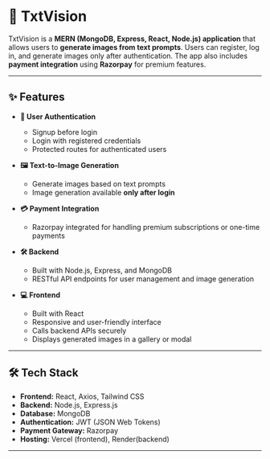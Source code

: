# 🚀 TxtVision

TxtVision is a **MERN (MongoDB, Express, React, Node.js) application** that allows users to **generate images from text prompts**. Users can register, log in, and generate images only after authentication. The app also includes **payment integration** using **Razorpay** for premium features.

---

## ✨ Features

- **👤 User Authentication**
  - Signup before login
  - Login with registered credentials
  - Protected routes for authenticated users

- **🖼️ Text-to-Image Generation**
  - Generate images based on text prompts
  - Image generation available **only after login**

- **💳 Payment Integration**
  - Razorpay integrated for handling premium subscriptions or one-time payments

- **🛠️ Backend**
  - Built with Node.js, Express, and MongoDB
  - RESTful API endpoints for user management and image generation

- **💻 Frontend**
  - Built with React
  - Responsive and user-friendly interface
  - Calls backend APIs securely
  - Displays generated images in a gallery or modal

---

## 🛠️ Tech Stack

- **Frontend:** React, Axios, Tailwind CSS
- **Backend:** Node.js, Express.js
- **Database:** MongoDB
- **Authentication:** JWT (JSON Web Tokens)
- **Payment Gateway:** Razorpay
- **Hosting:** Vercel (frontend), Render(backend)

---




